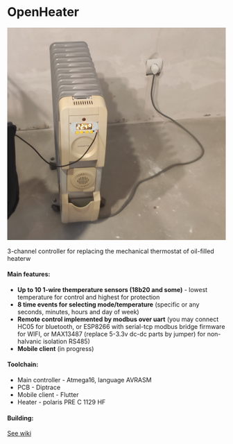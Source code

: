 # OpenHeater
![Main](https://github.com/smoluks/OpenHeater/blob/master/Docs/Wiki/Assembled.png)

3-channel controller for replacing the mechanical thermostat of oil-filled heaterw

#### Main features:
- **Up to 10 1-wire themperature sensors (18b20 and some)** - lowest temperature for control and highest for protection
- **8 time events for selecting mode/temperature** (specific or any seconds, minutes, hours and day of week)
- **Remote control implemented by modbus over uart** (you may connect HC05 for bluetooth, or ESP8266 with serial-tcp modbus bridge firmware for WIFI, or MAX13487 (replace 5-3.3v dc-dc parts by jumper) for non-halvanic isolation RS485)
- **Mobile client** (in progress)

#### Toolchain:
- Main controller - Atmega16, language AVRASM
- PCB - Diptrace
- Mobile client - Flutter
- Heater - polaris PRE C 1129 HF

#### Building:
[See wiki](https://github.com/smoluks/OpenHeater/wiki)
